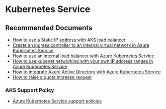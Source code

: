 <properties
    pageTitle="Need help in updating existing cluster configuration"
    description="Need help in updating existing cluster configuration"
    service="microsoft.containerservices"
    resource="managedclusters"
    authors="ChiragPavecha"
    ms.author="chiragpa"
    displayOrder=""
    selfHelpType="generic"
    supportTopicIds="32683761,32683766"
    resourceTags="linux"
    productPesIds="16450"
    cloudEnvironments="public, Fairfax, usnat, ussec"
    articleId="cluster-create-need-help-with-existing-cluster-config"
	ownershipId="Compute_AzureKubernetesService"
/>

# Kubernetes Service

## **Recommended Documents**

* [How to use a Static IP address with AKS load balancer](https://docs.microsoft.com/azure/aks/static-ip)<br>
* [Create an ingress controller to an internal virtual network in Azure Kubernetes Service](https://docs.microsoft.com/azure/aks/ingress-internal-ip)<br>
* [How to use an internal load balancer with Azure Kubernetes Service](https://docs.microsoft.com/azure/aks/internal-lb)<br>
* [How to use kubenet networking with your own IP address ranges in Azure Kubernetes Service](https://docs.microsoft.com/azure/aks/configure-kubenet)<br>
* [How to integrate Azure Active Directory with Azure Kubernetes Service](https://docs.microsoft.com/azure/aks/azure-ad-integration)<br>
* [How to raise a quota increase request](https://docs.microsoft.com/azure/azure-supportability/resource-manager-core-quotas-request)<br>

### AKS Support Policy

* [Azure Kubernetes Service support policies](https://docs.microsoft.com/azure/aks/support-policies#azure-kubernetes-service-support-coverage)<br>
